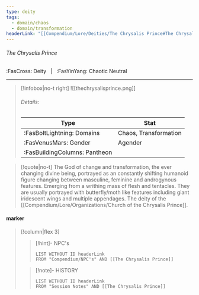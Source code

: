```yaml
---
type: deity
tags:
  - domain/chaos
  - domain/transformation
headerLink: "[[Compendium/Lore/Deities/The Chrysalis Prince#The Chrysalis Prince]]"
---
```


###### The Chrysalis Prince
<span class="sub2">:FasCross: Deity &nbsp; | &nbsp; :FasYinYang: Chaotic Neutral</span>
___

> [!infobox|no-t right]
> ![[thechrysalisprince.png]]
> ###### Details:
> | Type | Stat |
> | ---- | ---- |
> | :FasBoltLightning: Domains | Chaos, Transformation |
> | :FasVenusMars: Gender | Agender |
> | :FasBuildingColumns: Pantheon | <insert later> |

> [!quote|no-t]
>The God of change and transformation, the ever changing divine being, portrayed as an constantly shifting humanoid figure changing between masculine, feminine and androgynous features. Emerging from a writhing mass of flesh and tentacles. They are usually portrayed with butterfly/moth like features including giant iridescent wings and multiple appendages. The deity of the [[Compendium/Lore/Organizations/Church of the Chrysalis Prince]].


#### marker
> [!column|flex 3]
>> [!hint]-  NPC's
>>```dataview
>>LIST WITHOUT ID headerLink
>>FROM "Compendium/NPC's" AND [[The Chrysalis Prince]] 
>
>>[!note]- HISTORY
>>```dataview
>>LIST WITHOUT ID headerLink
>>FROM "Session Notes" AND [[The Chrysalis Prince]]